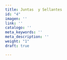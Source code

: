 ```yaml
---
title: Juntas  y Sellantes
id: "4"
imagen: ''
link: ''
catalogo: ''
meta_keywords: ''
meta_description: ''
weight: "1"
draft: true

---
```

